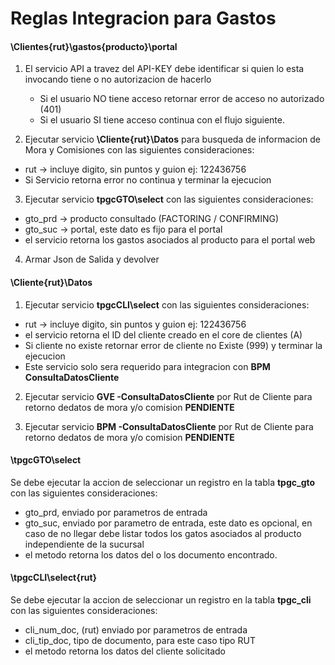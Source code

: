# Reglas Integracion para Gastos

#### \Clientes\{rut}\gastos\{producto}\portal
1. El servicio API a travez del API-KEY debe identificar si quien lo esta invocando tiene o no autorizacion de hacerlo
   - Si el usuario NO tiene acceso retornar error de acceso no autorizado (401)
   - Si el usuario SI tiene acceso continua con el flujo siguiente.

2. Ejecutar servicio **\Cliente\{rut}\Datos** para busqueda de informacion de Mora y Comisiones con las siguientes consideraciones:
  - rut ->  incluye digito, sin puntos y guion ej: 122436756 
  - Si Servicio retorna error no continua y terminar la ejecucion

3. Ejecutar servicio **tpgcGTO\select** con las siguientes consideraciones:
  - gto_prd -> producto consultado (FACTORING / CONFIRMING)
  - gto_suc -> portal, este dato es fijo para el portal
  - el servicio retorna los gastos asociados al producto para el portal web 

4. Armar Json de Salida y devolver


#### \Cliente\{rut}\Datos
1. Ejecutar servicio **tpgcCLI\select** con las siguientes consideraciones:
  - rut ->  incluye digito, sin puntos y guion ej: 122436756 
  - el servicio retorna el ID del cliente creado en el core de clientes (A)
  - Si cliente no existe retornar error de cliente no Existe (999) y terminar la ejecucion
  - Este servicio solo sera requerido para integracion con **BPM ConsultaDatosCliente**

2. Ejecutar servicio **GVE -ConsultaDatosCliente** por Rut de Cliente para retorno dedatos de mora y/o comision **PENDIENTE**

3. Ejecutar servicio **BPM -ConsultaDatosCliente** por Rut de Cliente para retorno dedatos de mora y/o comision **PENDIENTE**


#### \tpgcGTO\select
Se debe ejecutar la accion de seleccionar un registro en la tabla **tpgc_gto** con las siguientes consideraciones:
  - gto_prd, enviado por parametros de entrada
  - gto_suc, enviado por parametro de entrada, este dato es opcional, en caso de no llegar debe listar todos los gatos asociados al producto independiente de la sucursal
  - el metodo retorna los datos del o los documento encontrado.


#### \tpgcCLI\select\{rut}
Se debe ejecutar la accion de seleccionar un registro en la tabla **tpgc_cli** con las siguientes consideraciones:
  - cli_num_doc, (rut) enviado por parametros de entrada
  - cli_tip_doc, tipo de documento, para este caso tipo RUT
  - el metodo retorna los datos del cliente solicitado

